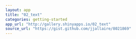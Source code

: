 ```yaml
---
layout: app
title: "02_text"
categories: getting-started
app_url: "http://gallery.shinyapps.io/02_text"
source_url: "https://gist.github.com/jjallaire/8021869"
---
```



